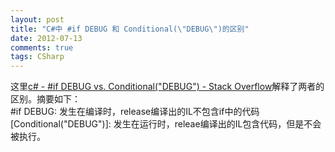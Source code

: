 ```yaml
---
layout: post
title: "C#中 #if DEBUG 和 Conditional(\"DEBUG\")的区别"
date: 2012-07-13
comments: true
tags: CSharp
---
```

这里<a href="http://stackoverflow.com/questions/3788605/if-debug-vs-conditionaldebug">c# - #if DEBUG vs. Conditional("DEBUG") - Stack Overflow</a>解释了两者的区别。摘要如下：<br />#if DEBUG: 发生在编译时，release编译出的IL不包含if中的代码<br />[Conditional("DEBUG")]: 发生在运行时，releae编译出的IL包含代码，但是不会被执行。<br /><blockquote></blockquote>